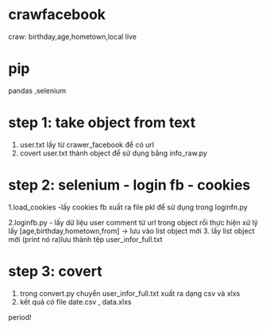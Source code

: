 # crawfacebook
craw: birthday,age,hometown,local live

# pip
pandas ,selenium

# step 1: take object from text
1. user.txt lấy từ crawer_facebook để có url
2. covert user.txt thành object để sử dụng bằng info_raw.py
# step 2: selenium - login fb - cookies
1.load_cookies -lấy cookies fb xuất ra file pkl để sử dụng trong loginfn.py

2.loginfb.py - lấy dữ liệu user comment từ url trong object rồi thực hiện xử lý lấy [age,birthday,hometown,from] -> lưu vào list object mới 
3. lấy list object mới (print nó ra)lưu thành tệp user_infor_full.txt

# step 3: covert 
1. trong convert.py chuyển user_infor_full.txt xuất ra dạng csv và xlxs
2. kết quả có file date.csv , data.xlxs

period!


